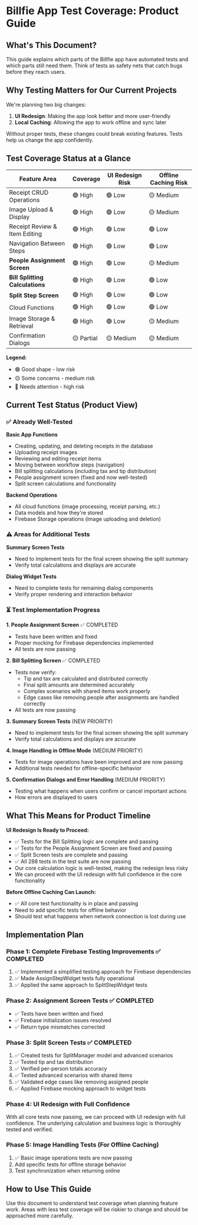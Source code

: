 # Billfie App Test Coverage: Product Guide

## What's This Document?
This guide explains which parts of the Billfie app have automated tests and which parts still need them. Think of tests as safety nets that catch bugs before they reach users.

## Why Testing Matters for Our Current Projects
We're planning two big changes:
1. **UI Redesign**: Making the app look better and more user-friendly
2. **Local Caching**: Allowing the app to work offline and sync later

Without proper tests, these changes could break existing features. Tests help us change the app confidently.

## Test Coverage Status at a Glance

| Feature Area | Coverage | UI Redesign Risk | Offline Caching Risk |
|--------------|----------|------------------|----------------------|
| Receipt CRUD Operations | 🟢 High | 🟢 Low | 🟡 Medium |
| Image Upload & Display | 🟢 High | 🟢 Low | 🟡 Medium |
| Receipt Review & Item Editing | 🟢 High | 🟢 Low | 🟢 Low |
| Navigation Between Steps | 🟢 High | 🟢 Low | 🟢 Low |
| **People Assignment Screen** | 🟢 High | 🟢 Low | 🟡 Medium |
| **Bill Splitting Calculations** | 🟢 High | 🟢 Low | 🟢 Low |
| **Split Step Screen** | 🟢 High | 🟢 Low | 🟢 Low |
| Cloud Functions | 🟢 High | 🟢 Low | 🟢 Low |
| Image Storage & Retrieval | 🟢 High | 🟢 Low | 🟡 Medium |
| Confirmation Dialogs | 🟡 Partial | 🟡 Medium | 🟡 Medium |

**Legend:**
- 🟢 Good shape - low risk
- 🟡 Some concerns - medium risk
- 🔴 Needs attention - high risk

## Current Test Status (Product View)

### ✅ Already Well-Tested

**Basic App Functions**
- Creating, updating, and deleting receipts in the database
- Uploading receipt images 
- Reviewing and editing receipt items
- Moving between workflow steps (navigation)
- Bill splitting calculations (including tax and tip distribution)
- People assignment screen (fixed and now well-tested)
- Split screen calculations and functionality

**Backend Operations**
- All cloud functions (image processing, receipt parsing, etc.)
- Data models and how they're stored
- Firebase Storage operations (image uploading and deletion)

### ⚠️ Areas for Additional Tests

**Summary Screen Tests**
- Need to implement tests for the final screen showing the split summary
- Verify total calculations and displays are accurate

**Dialog Widget Tests**  
- Need to complete tests for remaining dialog components
- Verify proper rendering and interaction behavior

### ⏳ Test Implementation Progress

**1. People Assignment Screen** ✅ COMPLETED
- Tests have been written and fixed
- Proper mocking for Firebase dependencies implemented
- All tests are now passing

**2. Bill Splitting Screen** ✅ COMPLETED
- Tests now verify:
  - Tip and tax are calculated and distributed correctly
  - Final split amounts are determined accurately
  - Complex scenarios with shared items work properly
  - Edge cases like removing people after assignments are handled correctly
- All tests are now passing

**3. Summary Screen Tests** (NEW PRIORITY)
- Need to implement tests for the final screen showing the split summary
- Verify total calculations and displays are accurate

**4. Image Handling in Offline Mode** (MEDIUM PRIORITY)
- Tests for image operations have been improved and are now passing 
- Additional tests needed for offline-specific behavior

**5. Confirmation Dialogs and Error Handling** (MEDIUM PRIORITY)
- Testing what happens when users confirm or cancel important actions
- How errors are displayed to users

## What This Means for Product Timeline

**UI Redesign Is Ready to Proceed:**
- ✅ Tests for the Bill Splitting logic are complete and passing
- ✅ Tests for the People Assignment Screen are fixed and passing
- ✅ Split Screen tests are complete and passing
- ✅ All 288 tests in the test suite are now passing
- Our core calculation logic is well-tested, making the redesign less risky
- We can proceed with the UI redesign with full confidence in the core functionality

**Before Offline Caching Can Launch:**
- ✅ All core test functionality is in place and passing
- Need to add specific tests for offline behavior
- Should test what happens when network connection is lost during use

## Implementation Plan

### Phase 1: Complete Firebase Testing Improvements ✅ COMPLETED
1. ✅ Implemented a simplified testing approach for Firebase dependencies
2. ✅ Made AssignStepWidget tests fully operational
3. ✅ Applied the same approach to SplitStepWidget tests

### Phase 2: Assignment Screen Tests ✅ COMPLETED
- ✅ Tests have been written and fixed
- ✅ Firebase initialization issues resolved
- ✅ Return type mismatches corrected

### Phase 3: Split Screen Tests ✅ COMPLETED
1. ✅ Created tests for SplitManager model and advanced scenarios
2. ✅ Tested tip and tax distribution
3. ✅ Verified per-person totals accuracy
4. ✅ Tested advanced scenarios with shared items
5. ✅ Validated edge cases like removing assigned people
6. ✅ Applied Firebase mocking approach to widget tests

### Phase 4: UI Redesign with Full Confidence
With all core tests now passing, we can proceed with UI redesign with full confidence. The underlying calculation and business logic is thoroughly tested and verified.

### Phase 5: Image Handling Tests (For Offline Caching)
1. ✅ Basic image operations tests are now passing
2. Add specific tests for offline storage behavior
3. Test synchronization when returning online

## How to Use This Guide

Use this document to understand test coverage when planning feature work. Areas with less test coverage will be riskier to change and should be approached more carefully. 